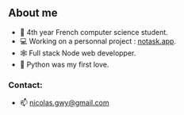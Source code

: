 ## About me

-   📖 4th year French computer science student.
-   💻 Working on a personnal project : [notask.app](https://notask.app).
-   🕸 Full stack Node web developper.
-   🐍 Python was my first love.

### Contact:

-   📫 nicolas.gwy@gmail.com
